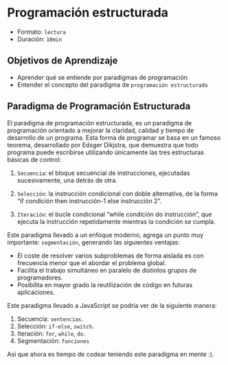 # Programación estructurada
- Formato: `lectura`
- Duración: `10min`

## Objetivos de Aprendizaje

- Aprender qué se entiende por paradigmas de programación
- Entender el concepto del paradigma de `programación estructurada`

## Paradigma de Programación Estructurada
El paradigma de programación estructurada, es un paradigma de programación orientado a mejorar la claridad, calidad y tiempo de desarrollo de un programa. Esta forma de programar se basa en un famoso teorema, desarrollado por Edsger Dikjstra, que demuestra que todo programa puede escribirse utilizando únicamente las tres estructuras básicas de control:

1. `Secuencia`: el bloque secuencial de instrucciones, ejecutadas sucesivamente, una detrás de otra.

2. `Selección`: la instrucción condicional con doble alternativa, de la forma “if condición then instrucción-1 else instrucción 2”.

3. `Iteración`: el bucle condicional “while condición do instrucción”, que ejecuta la instrucción repetidamente mientras la condición se cumpla.

Este paradigma llevado a un enfoque moderno, agrega un punto muy importante: `segmentación`, generando las siguientes ventajas:
- El coste de resolver varios subproblemas de forma aislada es con frecuencia menor que el abordar el problema global.
- Facilita el trabajo simultáneo en paralelo de distintos grupos de programadores.
- Posibilita en mayor grado la reutilización de código en futuras aplicaciones.

Este paradigma llevado a JavaScript se podría ver de la siguiente manera:
1. Secuencia: `sentencias`.
2. Selección: `if-else`, `switch`.
3. Iteración: `for`, `while`, `do`.
4. Segmentación: `funciones`

Así que ahora es tiempo de codear teniendo este paradigma en mente :).
